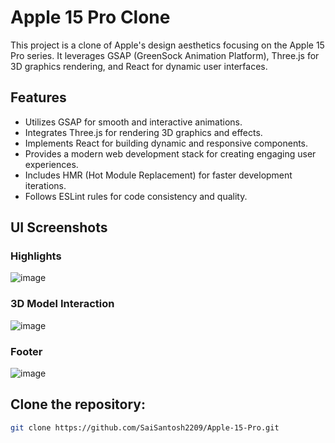 # Apple 15 Pro Clone

This project is a clone of Apple's design aesthetics focusing on the Apple 15 Pro series. It leverages GSAP (GreenSock Animation Platform), Three.js for 3D graphics rendering, and React for dynamic user interfaces.

## Features

- Utilizes GSAP for smooth and interactive animations.
- Integrates Three.js for rendering 3D graphics and effects.
- Implements React for building dynamic and responsive components.
- Provides a modern web development stack for creating engaging user experiences.
- Includes HMR (Hot Module Replacement) for faster development iterations.
- Follows ESLint rules for code consistency and quality.


## UI Screenshots
### Highlights
![image](https://github.com/SaiSantosh2209/Apple-15-Pro/assets/83724995/2aaa04b0-e573-4dab-9a16-fa0f0e4f9c01)
### 3D Model Interaction
![image](https://github.com/SaiSantosh2209/Apple-15-Pro/assets/83724995/bb50d2b2-7c90-46b6-a315-25526d81217e)
### Footer 
![image](https://github.com/SaiSantosh2209/Apple-15-Pro/assets/83724995/990c127f-05ad-4467-bbd2-a54d01a7c403)

## Clone the repository:

   ```bash
   git clone https://github.com/SaiSantosh2209/Apple-15-Pro.git
```
